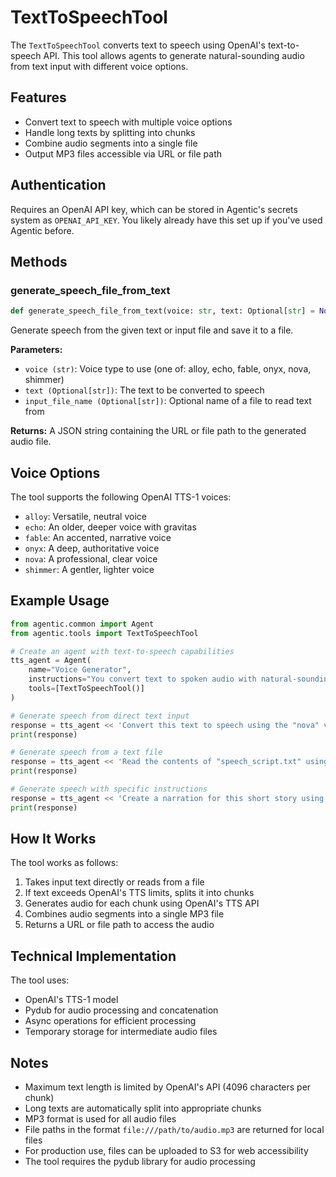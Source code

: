 # TextToSpeechTool

The `TextToSpeechTool` converts text to speech using OpenAI's text-to-speech API. This tool allows agents to generate natural-sounding audio from text input with different voice options.

## Features

- Convert text to speech with multiple voice options
- Handle long texts by splitting into chunks
- Combine audio segments into a single file
- Output MP3 files accessible via URL or file path

## Authentication

Requires an OpenAI API key, which can be stored in Agentic's secrets system as `OPENAI_API_KEY`. You likely already have this set up if you've used Agentic before.

## Methods

### generate_speech_file_from_text

```python
def generate_speech_file_from_text(voice: str, text: Optional[str] = None, input_file_name: Optional[str] = None) -> str
```

Generate speech from the given text or input file and save it to a file.

**Parameters:**

- `voice (str)`: Voice type to use (one of: alloy, echo, fable, onyx, nova, shimmer)
- `text (Optional[str])`: The text to be converted to speech
- `input_file_name (Optional[str])`: Optional name of a file to read text from

**Returns:**
A JSON string containing the URL or file path to the generated audio file.

## Voice Options

The tool supports the following OpenAI TTS-1 voices:

- `alloy`: Versatile, neutral voice
- `echo`: An older, deeper voice with gravitas
- `fable`: An accented, narrative voice
- `onyx`: A deep, authoritative voice
- `nova`: A professional, clear voice
- `shimmer`: A gentler, lighter voice

## Example Usage

```python
from agentic.common import Agent
from agentic.tools import TextToSpeechTool

# Create an agent with text-to-speech capabilities
tts_agent = Agent(
    name="Voice Generator",
    instructions="You convert text to spoken audio with natural-sounding voices.",
    tools=[TextToSpeechTool()]
)

# Generate speech from direct text input
response = tts_agent << 'Convert this text to speech using the "nova" voice: "Welcome to Agentic, the framework for building intelligent agents. This audio was generated using OpenAI\'s text-to-speech API."'
print(response)

# Generate speech from a text file
response = tts_agent << 'Read the contents of "speech_script.txt" using the "echo" voice'
print(response)

# Generate speech with specific instructions
response = tts_agent << 'Create a narration for this short story using the "fable" voice: "Once upon a time in a digital realm, agents and humans worked together to solve complex problems..."'
print(response)
```

## How It Works

The tool works as follows:

1. Takes input text directly or reads from a file
2. If text exceeds OpenAI's TTS limits, splits it into chunks
3. Generates audio for each chunk using OpenAI's TTS API
4. Combines audio segments into a single MP3 file
5. Returns a URL or file path to access the audio

## Technical Implementation

The tool uses:

- OpenAI's TTS-1 model
- Pydub for audio processing and concatenation
- Async operations for efficient processing
- Temporary storage for intermediate audio files

## Notes

- Maximum text length is limited by OpenAI's API (4096 characters per chunk)
- Long texts are automatically split into appropriate chunks
- MP3 format is used for all audio files
- File paths in the format `file:///path/to/audio.mp3` are returned for local files
- For production use, files can be uploaded to S3 for web accessibility
- The tool requires the pydub library for audio processing

